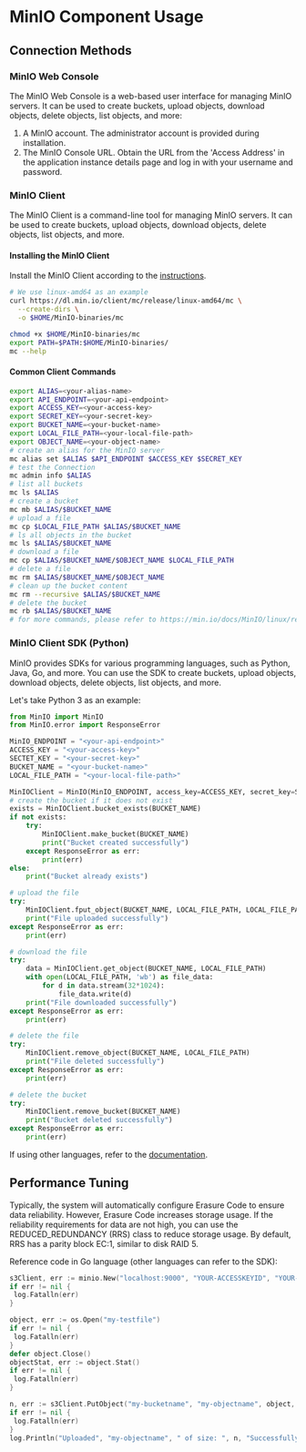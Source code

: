 # MinIO Component Usage

## Connection Methods

### MinIO Web Console

The MinIO Web Console is a web-based user interface for managing MinIO servers. It can be used to create buckets, upload objects, download objects, delete objects, list objects, and more:
  
1. A MinIO account. The administrator account is provided during installation.
2. The MinIO Console URL. Obtain the URL from the 'Access Address' in the application instance details page and log in with your username and password.

### MinIO Client
The MinIO Client is a command-line tool for managing MinIO servers. It can be used to create buckets, upload objects, download objects, delete objects, list objects, and more.

#### Installing the MinIO Client
Install the MinIO Client according to the [instructions](https://min.io/docs/MinIO/linux/reference/MinIO-mc.html#quickstart).

```bash
# We use linux-amd64 as an example
curl https://dl.min.io/client/mc/release/linux-amd64/mc \
  --create-dirs \
  -o $HOME/MinIO-binaries/mc

chmod +x $HOME/MinIO-binaries/mc
export PATH=$PATH:$HOME/MinIO-binaries/
mc --help
```

#### Common Client Commands
```bash
export ALIAS=<your-alias-name>
export API_ENDPOINT=<your-api-endpoint>
export ACCESS_KEY=<your-access-key>
export SECRET_KEY=<your-secret-key>
export BUCKET_NAME=<your-bucket-name>
export LOCAL_FILE_PATH=<your-local-file-path>
export OBJECT_NAME=<your-object-name>
# create an alias for the MinIO server
mc alias set $ALIAS $API_ENDPOINT $ACCESS_KEY $SECRET_KEY
# test the Connection
mc admin info $ALIAS
# list all buckets
mc ls $ALIAS
# create a bucket
mc mb $ALIAS/$BUCKET_NAME
# upload a file
mc cp $LOCAL_FILE_PATH $ALIAS/$BUCKET_NAME
# ls all objects in the bucket
mc ls $ALIAS/$BUCKET_NAME
# download a file
mc cp $ALIAS/$BUCKET_NAME/$OBJECT_NAME $LOCAL_FILE_PATH
# delete a file
mc rm $ALIAS/$BUCKET_NAME/$OBJECT_NAME
# clean up the bucket content
mc rm --recursive $ALIAS/$BUCKET_NAME
# delete the bucket
mc rb $ALIAS/$BUCKET_NAME
# for more commands, please refer to https://min.io/docs/MinIO/linux/reference/MinIO-mc.html
```

### MinIO Client SDK (Python)

MinIO provides SDKs for various programming languages, such as Python, Java, Go, and more. You can use the SDK to create buckets, upload objects, download objects, delete objects, list objects, and more.

Let's take Python 3 as an example:

```python
from MinIO import MinIO
from MinIO.error import ResponseError

MinIO_ENDPOINT = "<your-api-endpoint>"
ACCESS_KEY = "<your-access-key>"
SECTET_KEY = "<your-secret-key>"
BUCKET_NAME = "<your-bucket-name>"
LOCAL_FILE_PATH = "<your-local-file-path>"

MinIOClient = MinIO(MinIO_ENDPOINT, access_key=ACCESS_KEY, secret_key=SECTET_KEY, secure=False)
# create the bucket if it does not exist
exists = MinIOClient.bucket_exists(BUCKET_NAME)
if not exists:
    try:
        MinIOClient.make_bucket(BUCKET_NAME)
        print("Bucket created successfully")
    except ResponseError as err:
        print(err)
else:
    print("Bucket already exists")

# upload the file
try:
    MinIOClient.fput_object(BUCKET_NAME, LOCAL_FILE_PATH, LOCAL_FILE_PATH)
    print("File uploaded successfully")
except ResponseError as err:
    print(err)

# download the file
try:
    data = MinIOClient.get_object(BUCKET_NAME, LOCAL_FILE_PATH)
    with open(LOCAL_FILE_PATH, 'wb') as file_data:
        for d in data.stream(32*1024):
            file_data.write(d)
    print("File downloaded successfully")
except ResponseError as err:
    print(err)

# delete the file
try:
    MinIOClient.remove_object(BUCKET_NAME, LOCAL_FILE_PATH)
    print("File deleted successfully")
except ResponseError as err:
    print(err)

# delete the bucket
try:
    MinIOClient.remove_bucket(BUCKET_NAME)
    print("Bucket deleted successfully")
except ResponseError as err:
    print(err)
```

If using other languages, refer to the [documentation](https://min.io/docs/MinIO/linux/developers/MinIO-drivers.html).

## Performance Tuning

Typically, the system will automatically configure Erasure Code to ensure data reliability. However, Erasure Code increases storage usage. If the reliability requirements for data are not high, you can use the REDUCED_REDUNDANCY (RRS) class to reduce storage usage. By default, RRS has a parity block EC:1, similar to disk RAID 5.

Reference code in Go language (other languages can refer to the SDK):

```go
s3Client, err := minio.New("localhost:9000", "YOUR-ACCESSKEYID", "YOUR-SECRETACCESSKEY", true)
if err != nil {
 log.Fatalln(err)
}

object, err := os.Open("my-testfile")
if err != nil {
 log.Fatalln(err)
}
defer object.Close()
objectStat, err := object.Stat()
if err != nil {
 log.Fatalln(err)
}

n, err := s3Client.PutObject("my-bucketname", "my-objectname", object, objectStat.Size(), minio.PutObjectOptions{ContentType: "application/octet-stream", StorageClass: "REDUCED_REDUNDANCY"})
if err != nil {
 log.Fatalln(err)
}
log.Println("Uploaded", "my-objectname", " of size: ", n, "Successfully.")
```
